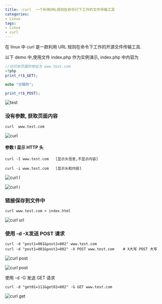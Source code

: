 ```yaml
---
title: -curl  一个利用URL规则在命令行下工作的文件传输工具  
categories: 
- Linux
tags:
- Linux
- curl
---
```

在 linux 中 curl 是一款利用 URL 规则在命令下工作的开源文件传输工具.



以下 demo 中,使用文件  index.php 作为实例演示, index.php 中内容为

```php
//访问本页面的地址为 www.test.com
<?php
print_r($_GET);

echo "分隔符";

print_r($_POST);
```

![test](/img/ubuntu/linux_command/linux_curl/test.png "test")

### 没有参数, 获取页面内容

```
curl  www.test.com
```

![curl](/img/ubuntu/linux_command/linux_curl/curl_01.png "curl")

#### 参数 I 显示 HTTP 头

```
curl -I www.test.com   [显示头信息,不显示内容]

curl -i www.test.com   [显示头和内容]
```

![curl I](/img/ubuntu/linux_command/linux_curl/curl_I.png "curl I")

![curl i](/img/ubuntu/linux_command/linux_curl/curl_ii.png "curl i")

### 链接保存到文件中

```
curl www.test.com > index.html
```

![curl url](/img/ubuntu/linux_command/linux_curl/curl_url.png "curl url")

### 使用 -d  -X发送  POST 请求

```
curl -d "post1=001&post2=002" www.test.com
curl -d "post1=001&post2=002" -X POST www.test.com    # X大写 POST 大写
```

![curl post](/img/ubuntu/linux_command/linux_curl/curl_post.png "curl post")

![curl post](/img/ubuntu/linux_command/linux_curl/curl_post02.png "curl post")

使用 -d -G 发送 GET 请求

```
curl -d "get01=111&get02=002" -G GET www.test.com
```

![curl get](/img/ubuntu/linux_command/linux_curl/curl_get.png "curl get")

































































